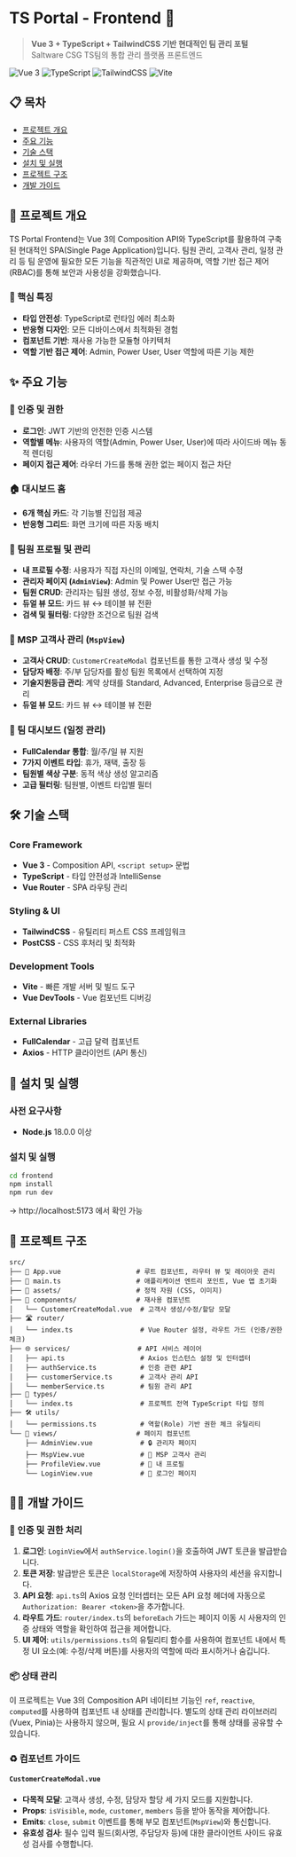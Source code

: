 # TS Portal - Frontend 🎨

> **Vue 3 + TypeScript + TailwindCSS 기반 현대적인 팀 관리 포털**  
> Saltware CSG TS팀의 통합 관리 플랫폼 프론트엔드

![Vue 3](https://img.shields.io/badge/Vue-3.x-4FC08D?style=flat-square&logo=vue.js&logoColor=white)
![TypeScript](https://img.shields.io/badge/TypeScript-5.x-3178C6?style=flat-square&logo=typescript&logoColor=white)
![TailwindCSS](https://img.shields.io/badge/TailwindCSS-3.x-06B6D4?style=flat-square&logo=tailwindcss&logoColor=white)
![Vite](https://img.shields.io/badge/Vite-6.x-646CFF?style=flat-square&logo=vite&logoColor=white)

## 📋 목차

- [프로젝트 개요](#-프로젝트-개요)
- [주요 기능](#-주요-기능)
- [기술 스택](#-기술-스택)
- [설치 및 실행](#-설치-및-실행)
- [프로젝트 구조](#-프로젝트-구조)
- [개발 가이드](#-개발-가이드)

## 🎯 프로젝트 개요

TS Portal Frontend는 Vue 3의 Composition API와 TypeScript를 활용하여 구축된 현대적인 SPA(Single Page Application)입니다. 팀원 관리, 고객사 관리, 일정 관리 등 팀 운영에 필요한 모든 기능을 직관적인 UI로 제공하며, 역할 기반 접근 제어(RBAC)를 통해 보안과 사용성을 강화했습니다.

### 🌟 핵심 특징
- **타입 안전성**: TypeScript로 런타임 에러 최소화
- **반응형 디자인**: 모든 디바이스에서 최적화된 경험
- **컴포넌트 기반**: 재사용 가능한 모듈형 아키텍처
- **역할 기반 접근 제어**: Admin, Power User, User 역할에 따른 기능 제한

## ✨ 주요 기능

### 🔐 인증 및 권한
- **로그인**: JWT 기반의 안전한 인증 시스템
- **역할별 메뉴**: 사용자의 역할(Admin, Power User, User)에 따라 사이드바 메뉴 동적 렌더링
- **페이지 접근 제어**: 라우터 가드를 통해 권한 없는 페이지 접근 차단

### 🏠 대시보드 홈
- **6개 핵심 카드**: 각 기능별 진입점 제공
- **반응형 그리드**: 화면 크기에 따른 자동 배치

### 👥 팀원 프로필 및 관리
- **내 프로필 수정**: 사용자가 직접 자신의 이메일, 연락처, 기술 스택 수정
- **관리자 페이지 (`AdminView`)**: Admin 및 Power User만 접근 가능
- **팀원 CRUD**: 관리자는 팀원 생성, 정보 수정, 비활성화/삭제 가능
- **듀얼 뷰 모드**: 카드 뷰 ↔ 테이블 뷰 전환
- **검색 및 필터링**: 다양한 조건으로 팀원 검색

### 🏢 MSP 고객사 관리 (`MspView`)
- **고객사 CRUD**: `CustomerCreateModal` 컴포넌트를 통한 고객사 생성 및 수정
- **담당자 배정**: 주/부 담당자를 활성 팀원 목록에서 선택하여 지정
- **기술지원등급 관리**: 계약 상태를 Standard, Advanced, Enterprise 등급으로 관리
- **듀얼 뷰 모드**: 카드 뷰 ↔ 테이블 뷰 전환

### 📅 팀 대시보드 (일정 관리)
- **FullCalendar 통합**: 월/주/일 뷰 지원
- **7가지 이벤트 타입**: 휴가, 재택, 출장 등
- **팀원별 색상 구분**: 동적 색상 생성 알고리즘
- **고급 필터링**: 팀원별, 이벤트 타입별 필터

## 🛠 기술 스택

### Core Framework
- **Vue 3** - Composition API, `<script setup>` 문법
- **TypeScript** - 타입 안전성과 IntelliSense
- **Vue Router** - SPA 라우팅 관리

### Styling & UI
- **TailwindCSS** - 유틸리티 퍼스트 CSS 프레임워크
- **PostCSS** - CSS 후처리 및 최적화

### Development Tools
- **Vite** - 빠른 개발 서버 및 빌드 도구
- **Vue DevTools** - Vue 컴포넌트 디버깅

### External Libraries
- **FullCalendar** - 고급 달력 컴포넌트
- **Axios** - HTTP 클라이언트 (API 통신)

## 🚀 설치 및 실행

### 사전 요구사항
- **Node.js** 18.0.0 이상

### 설치 및 실행
```bash
cd frontend
npm install
npm run dev
```
→ http://localhost:5173 에서 확인 가능

## 📁 프로젝트 구조

```
src/
├── 📄 App.vue                   # 루트 컴포넌트, 라우터 뷰 및 레이아웃 관리
├── 📄 main.ts                   # 애플리케이션 엔트리 포인트, Vue 앱 초기화
├── 🎨 assets/                   # 정적 자원 (CSS, 이미지)
├── 🧩 components/               # 재사용 컴포넌트
│   └── CustomerCreateModal.vue  # 고객사 생성/수정/할당 모달
├── 🛣️ router/
│   └── index.ts                 # Vue Router 설정, 라우트 가드 (인증/권한 체크)
├── 🌐 services/                 # API 서비스 레이어
│   ├── api.ts                   # Axios 인스턴스 설정 및 인터셉터
│   ├── authService.ts           # 인증 관련 API
│   ├── customerService.ts       # 고객사 관리 API
│   └── memberService.ts         # 팀원 관리 API
├── 📝 types/
│   └── index.ts                 # 프로젝트 전역 TypeScript 타입 정의
├── 🛠️ utils/
│   └── permissions.ts           # 역할(Role) 기반 권한 체크 유틸리티
└── 📱 views/                    # 페이지 컴포넌트
    ├── AdminView.vue            # 🔒 관리자 페이지
    ├── MspView.vue              # 🏢 MSP 고객사 관리
    ├── ProfileView.vue          # 👤 내 프로필
    └── LoginView.vue            # 🔑 로그인 페이지
```

## 👨‍💻 개발 가이드

### 🔑 인증 및 권한 처리

1.  **로그인**: `LoginView`에서 `authService.login()`을 호출하여 JWT 토큰을 발급받습니다.
2.  **토큰 저장**: 발급받은 토큰은 `localStorage`에 저장하여 사용자의 세션을 유지합니다.
3.  **API 요청**: `api.ts`의 Axios 요청 인터셉터는 모든 API 요청 헤더에 자동으로 `Authorization: Bearer <token>`을 추가합니다.
4.  **라우트 가드**: `router/index.ts`의 `beforeEach` 가드는 페이지 이동 시 사용자의 인증 상태와 역할을 확인하여 접근을 제어합니다.
5.  **UI 제어**: `utils/permissions.ts`의 유틸리티 함수를 사용하여 컴포넌트 내에서 특정 UI 요소(예: 수정/삭제 버튼)를 사용자의 역할에 따라 표시하거나 숨깁니다.

### 📦 상태 관리

이 프로젝트는 Vue 3의 Composition API 네이티브 기능인 `ref`, `reactive`, `computed`를 사용하여 컴포넌트 내 상태를 관리합니다. 별도의 상태 관리 라이브러리(Vuex, Pinia)는 사용하지 않으며, 필요 시 `provide/inject`를 통해 상태를 공유할 수 있습니다.

### ♻️ 컴포넌트 가이드

#### `CustomerCreateModal.vue`
- **다목적 모달**: 고객사 생성, 수정, 담당자 할당 세 가지 모드를 지원합니다.
- **Props**: `isVisible`, `mode`, `customer`, `members` 등을 받아 동작을 제어합니다.
- **Emits**: `close`, `submit` 이벤트를 통해 부모 컴포넌트(`MspView`)와 통신합니다.
- **유효성 검사**: 필수 입력 필드(회사명, 주담당자 등)에 대한 클라이언트 사이드 유효성 검사를 수행합니다.
